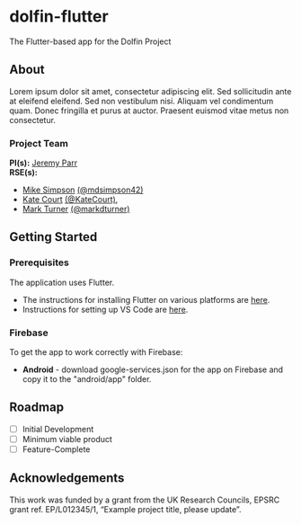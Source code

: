 # dolfin-flutter
The Flutter-based app for the Dolfin Project

## About

Lorem ipsum dolor sit amet, consectetur adipiscing elit. Sed sollicitudin ante at eleifend eleifend. Sed non vestibulum nisi. Aliquam vel condimentum quam. Donec fringilla et purus at auctor. Praesent euismod vitae metus non consectetur. 

### Project Team
**PI(s):** [Jeremy Parr](https://research.ncl.ac.uk/neurodisability/theteam/jeremyparr/)  
**RSE(s):** 
* [Mike Simpson](https://rse.ncldata.dev/mike-simpson) [(@mdsimpson42)](https://github.com/mdsimpson42) 
* [Kate Court](https://rse.ncldata.dev/kate-court) [(@KateCourt)](https://github.com/KateCourt), 
* [Mark Turner](https://rse.ncldata.dev/mark-turner) [(@markdturner)](https://github.com/markdturner)

## Getting Started

### Prerequisites

The application uses Flutter.

* The instructions for installing Flutter on various platforms are [here](https://docs.flutter.dev/get-started/install).
* Instructions for setting up VS Code are [here](https://docs.flutter.dev/development/tools/vs-code). 

### Firebase

To get the app to work correctly with Firebase:

* **Android** - download google-services.json for the app on Firebase and copy it to the "android/app" folder.

## Roadmap

- [ ] Initial Development  
- [ ] Minimum viable product  
- [ ] Feature-Complete

## Acknowledgements
This work was funded by a grant from the UK Research Councils, EPSRC grant ref. EP/L012345/1, “Example project title, please update”.
